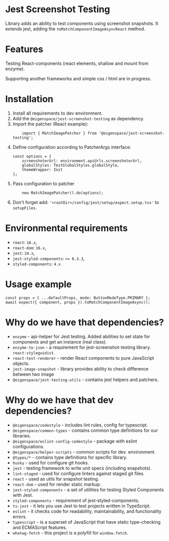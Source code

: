 # Jest Screenshot Testing

Library adds an ability to test components using screenshot snapshots. It extends jest,
adding the `toMatchComponentImageAsyncReact` method.

# Features

Testing React-components (react elements, shallow and mount from enzyme).

Supporting another frameworks and simple css / html are in progress.

# Installation

1. Install all requirements to dev environment.
2. Add the `@eigenspace/jest-screenshot-testing` as dependency.
3. Import the patcher (React example):
    ```
        import { MatchImagePatcher } from '@eigenspace/jest-screenshot-testing';
    ```
4. Define configuration according to PatcherArgs interface:
    ```
    const options = {
        screenshoterUrl: environment.apiUrls.screenshoterUrl,
        globalStyles: TestGlobalStyles.globalStyle,
        themeWrapper: Init
    };
    ```
5. Pass configuration to patcher
    ```
        new MatchImagePatcher().do(options);
    ```
6. Don't forget add: `'<rootDir>/config/jest/setup/expect.setup.tsx'` to `setupFiles`.


# Environmental requirements

* `react`: `16.x`,
* `react-dom`: `16.x`,
* `jest`: `24.x`,
* `jest-styled-components`: `>= 6.3.3`,
* `styled-components`: `4.x`

# Usage example

```
const props = { ...defaultProps, mode: ButtonModeType.PRIMARY };
await expect({ component, props }).toMatchComponentImageAsync();
```

# Why do we have that dependencies?

* `enzyme` - api-helper for Jest testing. Added abilities to set state for components 
and get an instance (real class). 
* `enzyme-to-json` - a requirement for jest-screenshot-testing library.
`react-styleguidist`. 
* `react-test-renderer` - render React components to pure JavaScript objects.
* `jest-image-snapshot` - library provides ability to check difference between two image
* `@eigenspace/jest-testing-utils` - contains jest helpers and patchers.

# Why do we have that dev dependencies?

* `@eigenspace/codestyle` - includes lint rules, config for typescript.
* `@eigenspace/common-types` - contains common type definitions for our libraries.
* `@eigenspace/eslint-config-codestyle` - package with eslint configurations.
* `@eigenspace/helper-scripts` - common scripts for dev. environment.
* `@types/*` - contains type definitions for specific library.
* `husky` - used for configure git hooks.
* `jest` - testing framework to write unit specs (including snapshots).
* `lint-staged` - used for configure linters against staged git files.
* `react` - used as utils for snapshot testing.    
* `react-dom` - used for render static markup.
* `jest-styled-components` - a set of utilities for testing Styled Components with Jest.
* `styled-components` - requirement of jest-styled-components.
* `ts-jest` - it lets you use Jest to test projects written in TypeScript.
* `eslint` - it checks code for readability, maintainability, and functionality errors.
* `typescript` - is a superset of JavaScript that have static type-checking and ECMAScript features.
* `whatwg-fetch` - this project is a polyfill for `window.fetch`.
